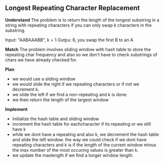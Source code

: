 ## Longest Repeating Character Replacement
**Understand**
The problem is to return the length of the longest substring in a string with repeating characters if you can only swap k characters in the substring.

Input: "AABAAABB", k = 1
Outpu:  6, you swap the first B to an A

**Match**
The problem involves sliding window with hash table to store the repeating char frequency and also so we don't have to check substrings of chars we have already checked for.

**Plan**
- we would use a sliding window
- we would slide the right if we repeating characters or if not we decrement k.
- we slide the left if we find a  non-repeating and k is done
- we then return the length of the largest window

**Implement**
- Initialize the hash table and sliding window
- increment the hash table for eachcharacter if its repeating or we still have k
- while we dont have a repeating and also k, we decrement the hash table and slide the left window.
     the way we could check if we dont have repeating characters and k is if the length of the current window minus the max number of the most occuring values is greater than k.
- we update the maxlength if we find a longer window length.
 